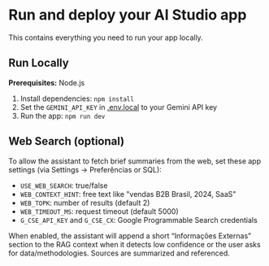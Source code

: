 # Run and deploy your AI Studio app

This contains everything you need to run your app locally.

## Run Locally

**Prerequisites:**  Node.js


1. Install dependencies:
   `npm install`
2. Set the `GEMINI_API_KEY` in [.env.local](.env.local) to your Gemini API key
3. Run the app:
   `npm run dev`

## Web Search (optional)

To allow the assistant to fetch brief summaries from the web, set these app settings (via Settings → Preferências or SQL):

- `USE_WEB_SEARCH`: true/false
- `WEB_CONTEXT_HINT`: free text like "vendas B2B Brasil, 2024, SaaS"
- `WEB_TOPK`: number of results (default 2)
- `WEB_TIMEOUT_MS`: request timeout (default 5000)
- `G_CSE_API_KEY` and `G_CSE_CX`: Google Programmable Search credentials

When enabled, the assistant will append a short “Informações Externas” section to the RAG context when it detects low confidence or the user asks for data/methodologies. Sources are summarized and referenced.
